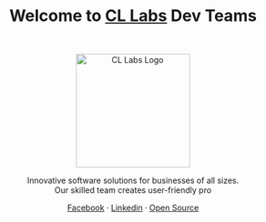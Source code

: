 <h1 align="center">Welcome to <a href="https://cllabs.dev/">CL Labs</a> Dev Teams</h1><br>

<p align="center">
    <a href="https://cllabs.dev/">
        <img src="https://github.com/ceyleon-devs/.github/blob/main/profile/bann.png?raw=true" alt="CL Labs Logo" width="200" height="200">
    </a>
</p>

<p align="center">
    Innovative software solutions for businesses of all sizes.<br> Our skilled team creates user-friendly pro
</p>

<p align="center">
    <a href="https://www.facebook.com/cllabs.dev">Facebook</a>
    ·
    <a href="https://www.linkedin.com/company/cllabs/">Linkedin</a>
    ·
    <a href="https://cllabs.dev/open-source-projects">Open Source</a>
</p>

